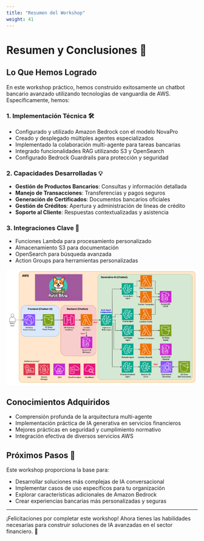 ```yaml
---
title: "Resumen del Workshop"
weight: 41
---
```


# Resumen y Conclusiones 🎯

## Lo Que Hemos Logrado

En este workshop práctico, hemos construido exitosamente un chatbot bancario avanzado utilizando tecnologías de vanguardia de AWS. Específicamente, hemos:

### 1. Implementación Técnica 🛠

- Configurado y utilizado Amazon Bedrock con el modelo NovaPro
- Creado y desplegado múltiples agentes especializados
- Implementado la colaboración multi-agente para tareas bancarias
- Integrado funcionalidades RAG utilizando S3 y OpenSearch
- Configurado Bedrock Guardrails para protección y seguridad

### 2. Capacidades Desarrolladas 💡

- **Gestión de Productos Bancarios**: Consultas y información detallada
- **Manejo de Transacciones**: Transferencias y pagos seguros
- **Generación de Certificados**: Documentos bancarios oficiales
- **Gestión de Créditos**: Apertura y administración de líneas de crédito
- **Soporte al Cliente**: Respuestas contextualizadas y asistencia

### 3. Integraciones Clave 🔗

- Funciones Lambda para procesamiento personalizado
- Almacenamiento S3 para documentación
- OpenSearch para búsqueda avanzada
- Action Groups para herramientas personalizadas

![Workshop Architecture](/static/multi-agent-chatbot-fsi-v1.png)

## Conocimientos Adquiridos

- Comprensión profunda de la arquitectura multi-agente
- Implementación práctica de IA generativa en servicios financieros
- Mejores prácticas en seguridad y cumplimiento normativo
- Integración efectiva de diversos servicios AWS

## Próximos Pasos 🚀

Este workshop proporciona la base para:

- Desarrollar soluciones más complejas de IA conversacional
- Implementar casos de uso específicos para tu organización
- Explorar características adicionales de Amazon Bedrock
- Crear experiencias bancarias más personalizadas y seguras

---

¡Felicitaciones por completar este workshop! Ahora tienes las habilidades necesarias para construir soluciones de IA avanzadas en el sector financiero. 🎉
